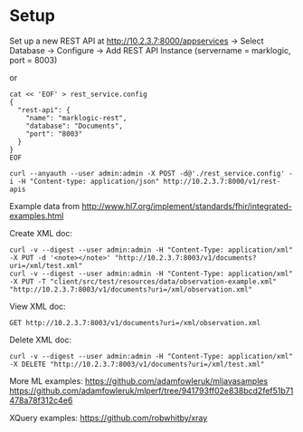 

Setup
==

Set up a new REST API at http://10.2.3.7:8000/appservices
   -> Select Database -> Configure -> Add REST API Instance (servername = marklogic, port = 8003)

or

```
cat << 'EOF' > rest_service.config
{
  "rest-api": {
    "name": "marklogic-rest",
    "database": "Documents",
    "port": "8003"
  }
}
EOF

curl --anyauth --user admin:admin -X POST -d@'./rest_service.config' -i -H "Content-type: application/json" http://10.2.3.7:8000/v1/rest-apis
```

Example data from http://www.hl7.org/implement/standards/fhir/integrated-examples.html

Create XML doc:
```
curl -v --digest --user admin:admin -H "Content-Type: application/xml" -X PUT -d '<note></note>' "http://10.2.3.7:8003/v1/documents?uri=/xml/test.xml"
curl -v --digest --user admin:admin -H "Content-Type: application/xml" -X PUT -T "client/src/test/resources/data/observation-example.xml" "http://10.2.3.7:8003/v1/documents?uri=/xml/observation.xml"
```

View XML doc:
```
GET http://10.2.3.7:8003/v1/documents?uri=/xml/observation.xml
```

Delete XML doc:
```
curl -v --digest --user admin:admin -H "Content-Type: application/xml" -X DELETE "http://10.2.3.7:8003/v1/documents?uri=/xml/test.xml"
```


More ML examples:
https://github.com/adamfowleruk/mljavasamples
https://github.com/adamfowleruk/mlperf/tree/941793ff02e838bcd2fef51b71478a78f312c4e6

XQuery examples:
https://github.com/robwhitby/xray